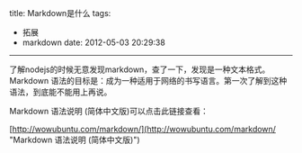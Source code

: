 title: Markdown是什么
tags:
  - 拓展
  - markdown
date: 2012-05-03 20:29:38
---

了解nodejs的时候无意发现markdown，查了一下，发现是一种文本格式。Markdown 语法的目标是：成为一种适用于网络的书写语言。第一次了解到这种语法，到底能不能用上再说。

Markdown 语法说明 (简体中文版)可以点击此链接查看：

[http://wowubuntu.com/markdown/](http://wowubuntu.com/markdown/ "Markdown 语法说明 (简体中文版)")